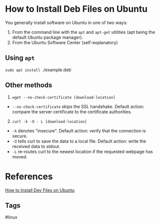 # How to Install Deb Files on Ubuntu

You generally install software on Ubuntu in one of two ways:
1. From the command line with the `apt` and `apt-get` utilities (apt being the default Ubuntu package manager).  
2. From the Ubuntu Software Center (self-explanatory)

## Using `apt`
`sudo apt install `./example.deb`

## Other methods
1. `wget --no-check-certificate [download-location]`
* `--no-check-certificate` skips the SSL handshake. Default action: compare the server certificate to the certificate authorities.

2. `curl -k -O - L [download-location]`
* `-k` denotes "insecure". Default action: verify that the connection is secure.  
* `-O` tells curl to save the data to a local file. Default action: write the received data to stdout.  
* `-L` re-routes curl to the newest location if the requested webpage has moved. 

# References
[How to Install Dev Files on Ubuntu](https://linuxize.com/post/how-to-install-deb-packages-on-ubuntu/)

## Tags
#linux
